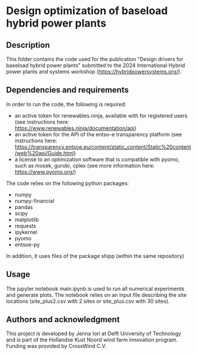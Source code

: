# Design optimization of baseload hybrid power plants

## Description

This folder contains the code used for the publication "Design drivers for baseload hybrid power plants" submitted to the 2024 International Hybrid power plants and systems workshop (https://hybridpowersystems.org/). 

## Dependencies and requirements
In order to run the code, the following is required:
- an active token for renewables.ninja, available with for registered users (see instructions here: https://www.renewables.ninja/documentation/api)
- an active token for the API of the entso-e transparency platform (see instructions here: https://transparency.entsoe.eu/content/static_content/Static%20content/web%20api/Guide.html)
- a license to an optimization software that is compatible with pyomo, such as mosek, gurobi, cplex (see more information here: https://www.pyomo.org/)

The code relies on the following python packages:
- numpy
- numpy-financial
- pandas
- scipy
- matplotlib
- requests
- ipykernel
- pyomo 
- entsoe-py

In addition, it uses files of the package shipp (within the same repository)

## Usage
The jupyter notebook main.ipynb is used to run all numerical experiments and generate plots. The notebook relies on an input file describing the site locations (site_plus2.csv with 2 sites or site_plus.csv with 30 sites).


## Authors and acknowledgment
This project is developed by Jenna Iori at Delft University of Technology and is part of the Hollandse Kust Noord wind farm innovation program. Funding was provided by CrossWind C.V.
